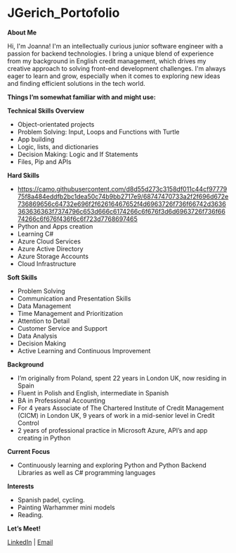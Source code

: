 # JGerich_Portofolio

**About Me**

Hi, I'm Joanna! 
I'm an intellectually curious junior software engineer with a passion for backend technologies. I bring a unique blend of experience from my background in English credit management, which drives my creative approach to solving front-end development challenges. I'm always eager to learn and grow, especially when it comes to exploring new ideas and finding efficient solutions in the tech world.

**Things I’m somewhat familiar with and might use:**

**Technical Skills Overview**
-	Object-orientated projects
-	Problem Solving: Input, Loops and Functions with Turtle
-	App building
- Logic, lists, and dictionaries
- Decision Making: Logic and If Statements
- Files, Pip and APIs

**Hard Skills**
- https://camo.githubusercontent.com/d8d55d273c3158df011c44cf9777975f8a484eddfb2bc1dea50c74b9bb2717e9/68747470733a2f2f696d672e736869656c64732e696f2f62616467652f4d6963726f736f66742d3636363636363f7374796c653d666c6174266c6f676f3d6d6963726f736f6674266c6f676f436f6c6f723d7768697465
-	Python and Apps creation
-	Learning C#
-	Azure Cloud Services
-	Azure Active Directory
-	Azure Storage Accounts
-	Cloud Infrastructure

**Soft Skills**
-	Problem Solving
-	Communication and Presentation Skills
-	Data Management
-	Time Management and Prioritization
-	Attention to Detail
-	Customer Service and Support
-	Data Analysis
-	Decision Making
-	Active Learning and Continuous Improvement

**Background**
-	I’m originally from Poland, spent 22 years in London UK, now residing in Spain
-	Fluent in Polish and English, intermediate in Spanish
-	BA in Professional Accounting
-	For 4 years Associate of The Chartered Institute of Credit Management (CICM) in London UK, 9 years of work in a mid-senior level in Credit Control
-	2 years of professional practice in Microsoft Azure, API’s and app creating in Python

**Current Focus**
- Continuously learning and exploring Python and Python Backend Libraries as well as C# programming languages

**Interests**
-	Spanish padel, cycling.
-	Painting Warhammer mini models
-	Reading.  

**Let’s Meet!**

[LinkedIn](https://www.linkedin.com/in/joanna-gerich/) | [Email](mailto:joanna.gerich@googlemail.com)




